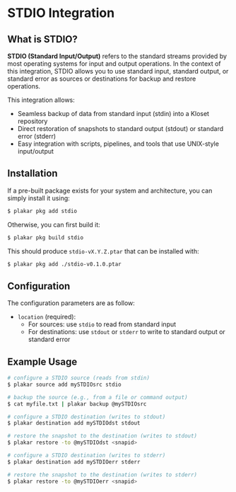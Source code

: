 # STDIO Integration

## What is STDIO?

**STDIO (Standard Input/Output)** refers to the standard streams provided by most operating systems for input and output operations. In the context of this integration, STDIO allows you to use standard input, standard output, or standard error as sources or destinations for backup and restore operations.

This integration allows:

- Seamless backup of data from standard input (stdin) into a Kloset repository
- Direct restoration of snapshots to standard output (stdout) or standard error (stderr)
- Easy integration with scripts, pipelines, and tools that use UNIX-style input/output

## Installation

If a pre-built package exists for your system and architecture,
you can simply install it using:

```sh
$ plakar pkg add stdio
```

Otherwise,
you can first build it:

```sh
$ plakar pkg build stdio
```

This should produce `stdio-vX.Y.Z.ptar` that can be installed with:

```bash
$ plakar pkg add ./stdio-v0.1.0.ptar
```

## Configuration

The configuration parameters are as follow:

- `location` (required):
  - For sources: use `stdio` to read from standard input
  - For destinations: use `stdout` or `stderr` to write to standard output or standard error

## Example Usage

```bash
# configure a STDIO source (reads from stdin)
$ plakar source add mySTDIOsrc stdio

# backup the source (e.g., from a file or command output)
$ cat myfile.txt | plakar backup @mySTDIOsrc

# configure a STDIO destination (writes to stdout)
$ plakar destination add mySTDIOdst stdout

# restore the snapshot to the destination (writes to stdout)
$ plakar restore -to @mySTDIOdst <snapid>

# configure a STDIO destination (writes to stderr)
$ plakar destination add mySTDIOerr stderr

# restore the snapshot to the destination (writes to stderr)
$ plakar restore -to @mySTDIOerr <snapid>
```
